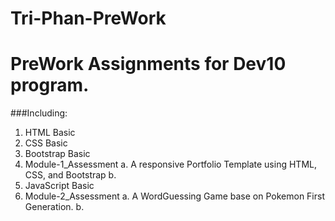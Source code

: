# Tri-Phan-PreWork

# PreWork Assignments for Dev10 program.
###Including:
1.  HTML Basic
2.  CSS Basic
3.  Bootstrap Basic
4.  Module-1_Assessment
    a.  A responsive Portfolio Template using HTML, CSS, and Bootstrap
    b.  
5.  JavaScript Basic
6.  Module-2_Assessment
    a.  A WordGuessing Game base on Pokemon First Generation.
    b.  
